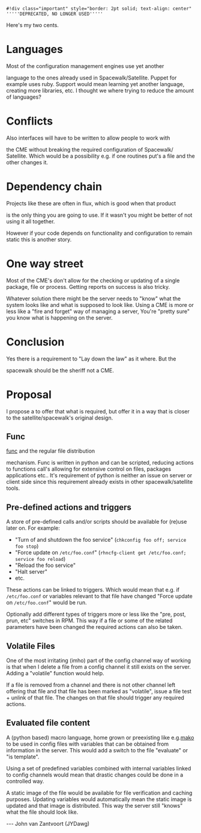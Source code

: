 
    #!div class="important" style="border: 2pt solid; text-align: center"
    '''''DEPRECATED, NO LONGER USED'''''


Here's my two cents.
# Languages

Most of the configuration management engines use yet another

language to the ones already used in Spacewalk/Satellite. Puppet for
example uses ruby. Support would mean learning yet another language,
creating more libraries, etc. I thought we where trying to reduce
the amount of languages?
# Conflicts

Also interfaces will have to be written to allow people to work with

the CME without breaking the required configuration of Spacewalk/
Satellite. Which would be a possibility e.g. if one routines put's a
file and the other changes it.
# Dependency chain

Projects like these are often in flux, which is good when that product

is the only thing you are going to use. If it wasn't you might be
better of not using it all together.

However if your code depends on functionality and configuration to
remain static this is another story.
# One way street



Most of the CME's don't allow for the checking or updating of a single
package, file or process. Getting reports on success is also tricky.

Whatever solution there might be the server needs to "know" what the
system looks like and what is supposed to look like. Using a CME is
more or less like a "fire and forget" way of managing a server, You're
"pretty sure" you know what is happening on the server.
# Conclusion

Yes there is a requirement to "Lay down the law" as it where. But the

spacewalk should be the sheriff not a CME.
# Proposal



I propose a to offer that what is required, but offer it in a way that is closer to the satellite/spacewalk's original design. 
## Func

[func](http://fedorahosted.org/func) and the regular file distribution

mechanism. Func is written in python and can be scripted, reducing actions to functions call's
allowing for extensive control on files, packages applications etc.. It's requirement of python
is neither an issue on server or client side since this requirement already exists in other
spacewalk/satellite tools.
## Pre-defined actions and triggers



A store of pre-defined calls and/or scripts should be available for (re)use later on. For example:

 * "Turn of and shutdown the foo service" (`chkconfig foo off; service foo stop`)
 * "Force update on `/etc/foo.conf`" (`rhncfg-client get /etc/foo.conf; service foo reload`)
 * "Reload the foo service"
 * "Halt server"
 * etc.

These actions can be linked to triggers. Which would mean that e.g. if `/etc/foo.conf` or
variables relevant to that file have changed "Force update on `/etc/foo.conf`" would be run.

Optionally add different types of triggers more or less like the "pre, post, prun, etc" switches in RPM. This way if a file or some of the related parameters have been changed the required actions can also be taken.
## Volatile Files



One of the most irritating (imho) part of the config channel way of working is that when I delete a file from a config channel it still exists on the server. Adding a "volatile" function would help.

If a file is removed from a channel and there is not other channel left offering that file and that file has been marked as "volatile", issue a file test + unlink of that file. The changes on that file should trigger any required actions.
## Evaluated file content



A (python based) macro language, home grown or preexisting like e.g.[mako](http://www.makotemplates.org/)
to be used in config files with variables that can be obtained from information in the server. This would add a switch to the file "evaluate" or "is template".

Using a set of predefined variables combined with internal variables linked to config channels would mean that drastic changes could be done in a controlled way.

A static image of the file would be available for file verification and caching purposes. Updating variables would automatically mean the static image is updated and that image is distributed. This way the server still "knows" what the file should look like.

--- John van Zantvoort (JYDawg)